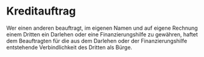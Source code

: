 # Kreditauftrag

Wer einen anderen beauftragt, im eigenen Namen und auf eigene Rechnung einem Dritten ein Darlehen oder eine Finanzierungshilfe zu gewähren, haftet dem Beauftragten für die aus dem Darlehen oder der Finanzierungshilfe entstehende Verbindlichkeit des Dritten als Bürge. 

